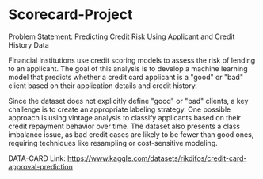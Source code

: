 # Scorecard-Project
Problem Statement:
Predicting Credit Risk Using Applicant and Credit History Data

Financial institutions use credit scoring models to assess the risk of lending to an applicant. The goal of this analysis is to develop a machine learning model that predicts whether a credit card applicant is a "good" or "bad" client based on their application details and credit history.

Since the dataset does not explicitly define "good" or "bad" clients, a key challenge is to create an appropriate labeling strategy. One possible approach is using vintage analysis to classify applicants based on their credit repayment behavior over time. The dataset also presents a class imbalance issue, as bad credit cases are likely to be fewer than good ones, requiring techniques like resampling or cost-sensitive modeling.

DATA-CARD Link: https://www.kaggle.com/datasets/rikdifos/credit-card-approval-prediction
